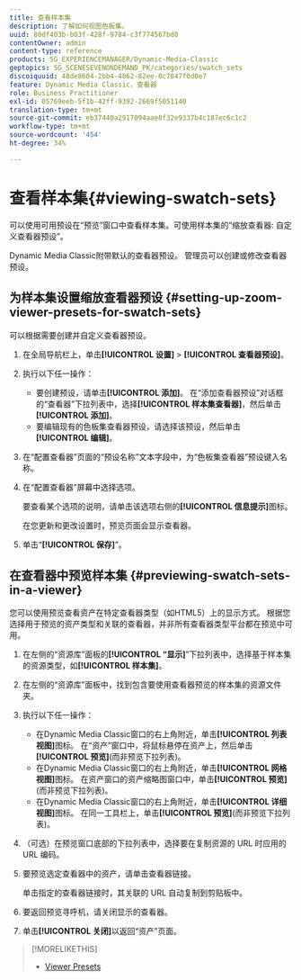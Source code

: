 ```yaml
---
title: 查看样本集
description: 了解如何视图色板集。
uuid: 80df403b-b03f-428f-9784-c3f774567bd0
contentOwner: admin
content-type: reference
products: SG_EXPERIENCEMANAGER/Dynamic-Media-Classic
geptopics: SG_SCENESEVENONDEMAND_PK/categories/swatch_sets
discoiquuid: 48de8604-2bb4-4862-82ee-0c7847f0d0e7
feature: Dynamic Media Classic，查看器
role: Business Practitioner
exl-id: 05769eeb-5f1b-42ff-9392-2669f5051140
translation-type: tm+mt
source-git-commit: eb37440a2917094aae8f32e9337b4c187ec6c1c2
workflow-type: tm+mt
source-wordcount: '454'
ht-degree: 34%

---
```


# 查看样本集{#viewing-swatch-sets}

可以使用可用预设在“预览”窗口中查看样本集。可使用样本集的“缩放查看器: 自定义查看器预设”。

Dynamic Media Classic附带默认的查看器预设。 管理员可以创建或修改查看器预设。

## 为样本集设置缩放查看器预设 {#setting-up-zoom-viewer-presets-for-swatch-sets}

可以根据需要创建并自定义查看器预设。

1. 在全局导航栏上，单击&#x200B;**[!UICONTROL 设置]** > **[!UICONTROL 查看器预设]**。
1. 执行以下任一操作：

   * 要创建预设，请单击&#x200B;**[!UICONTROL 添加]**。 在“添加查看器预设”对话框的“查看器”下拉列表中，选择&#x200B;**[!UICONTROL 样本集查看器]**，然后单击&#x200B;**[!UICONTROL 添加]**。
   * 要编辑现有的色板集查看器预设，请选择该预设，然后单击&#x200B;**[!UICONTROL 编辑]**。

1. 在“配置查看器”页面的“预设名称”文本字段中，为“色板集查看器”预设键入名称。
1. 在“配置查看器”屏幕中选择选项。

   要查看某个选项的说明，请单击该选项右侧的&#x200B;**[!UICONTROL 信息提示]**&#x200B;图标。

   在您更新和更改设置时，预览页面会显示查看器。

1. 单击“**[!UICONTROL 保存]**”。

## 在查看器中预览样本集 {#previewing-swatch-sets-in-a-viewer}

您可以使用预览查看资产在特定查看器类型（如HTML5）上的显示方式。 根据您选择用于预览的资产类型和关联的查看器，并非所有查看器类型平台都在预览中可用。

1. 在左侧的“资源库”面板的&#x200B;**[!UICONTROL “显示]**”下拉列表中，选择基于样本集的资源类型，如&#x200B;**[!UICONTROL 样本集]**。
1. 在左侧的“资源库”面板中，找到包含要使用查看器预览的样本集的资源文件夹。
1. 执行以下任一操作：

   * 在Dynamic Media Classic窗口的右上角附近，单击&#x200B;**[!UICONTROL 列表视图]**&#x200B;图标。 在“资产”窗口中，将鼠标悬停在资产上，然后单击&#x200B;**[!UICONTROL 预览]**(而非预览下拉列表)。
   * 在Dynamic Media Classic窗口的右上角附近，单击&#x200B;**[!UICONTROL 网格视图]**&#x200B;图标。 在资产窗口的资产缩略图窗口中，单击&#x200B;**[!UICONTROL 预览]**(而非预览下拉列表)。
   * 在Dynamic Media Classic窗口的右上角附近，单击&#x200B;**[!UICONTROL 详细视图]**&#x200B;图标。 在同一工具栏上，单击&#x200B;**[!UICONTROL 预览]**(而非预览下拉列表)。

1. （可选）在预览窗口底部的下拉列表中，选择要在复制资源的 URL 时应用的 URL 编码。
1. 要预览选定查看器中的资产，请单击查看器链接。

   单击指定的查看器链接时，其关联的 URL 自动复制到剪贴板中。

1. 要返回预览寻呼机，请关闭显示的查看器。
1. 单击&#x200B;**[!UICONTROL 关闭]**&#x200B;以返回“资产”页面。

>[!MORELIKETHIS]
>
>* [Viewer Presets](application-setup.md#viewer_presets)


